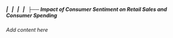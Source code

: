 ##### |   |   |   |   ├── Impact of Consumer Sentiment on Retail Sales and Consumer Spending

*Add content here*